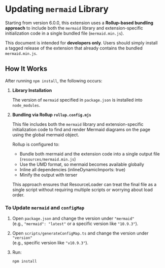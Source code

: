 # Updating `mermaid` Library

Starting from version 6.0.0, this extension uses a **Rollup-based bundling approach** to include both the `mermaid` library and extension-specific initialization code in a single bundled file (`mermaid.min.js`).

This document is intended for **developers only**. Users should simply install a tagged release of the extension that already contains the bundled `mermaid.min.js`.


## How It Works

After running `npm install`, the following occurs:

1. **Library Installation**  

   The version of `mermaid` specified in `package.json` is installed into `node_modules`.

2. **Bundling via Rollup `rollup.config.mjs`**  

   This file includes both the `mermaid` library and extension-specific initialization code to find and render Mermaid diagrams on the page using the global mermaid object.

    Rollup is configured to:

    - Bundle both mermaid and the extension code into a single output file (`resources/mermaid.min.js`)
    - Use the UMD format, so mermaid becomes available globally
    - Inline all dependencies (inlineDynamicImports: true)
    - Minify the output with terser

    This approach ensures that ResourceLoader can treat the final file as a single script without requiring multiple scripts or worrying about load order.

### To Update `mermaid` and `configMap`

1. Open `package.json` and change the version under `"mermaid"`  
   (e.g., `"mermaid": "latest"` or a specific version like `"10.9.3"`).

2. Open `scripts/generateConfigMap.ts` and change the version under `"version"`  
   (e.g., specific version like `"v10.9.3"`).

3. Run:

   ```bash
   npm install
   ```
